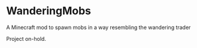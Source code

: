 # WanderingMobs
A Minecraft mod to spawn mobs in a way resembling the wandering trader

Project on-hold.
